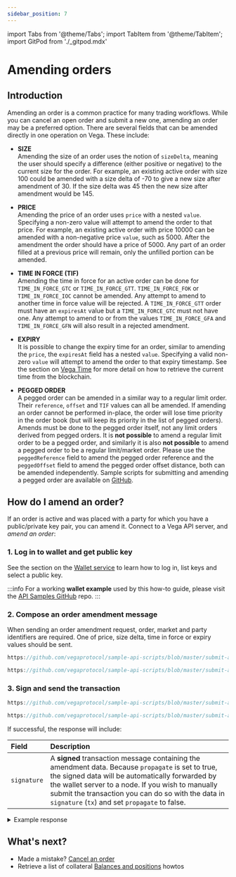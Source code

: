 ```yaml
---
sidebar_position: 7
---
```


import Tabs from '@theme/Tabs';
import TabItem from '@theme/TabItem';
import GitPod from './_gitpod.mdx'

# Amending orders

## Introduction

Amending an order is a common practice for many trading workflows. While you can cancel an open order and submit a new one, amending an order may be a preferred option. There are several fields that can be amended directly in one operation on Vega. These include:

* **SIZE**  
Amending the size of an order uses the notion of `sizeDelta`, meaning the user should specify a difference (either positive or negative) to the current size for the order. For example, an existing active order with size 100 could be amended with a size delta of -70 to give a new size after amendment of 30. If the size delta was 45 then the new size after amendment would be 145.

* **PRICE**  
Amending the price of an order uses `price` with a nested `value`. Specifying a non-zero value will attempt to amend the order to that price. For example, an existing active order with price 10000 can be amended with a non-negative price `value`, such as 5000. After the amendment the order should have a price of 5000. Any part of an order filled at a previous price will remain, only the unfilled portion can be amended. 

* **TIME IN FORCE (TIF)**  
Amending the time in force for an active order can be done for `TIME_IN_FORCE_GTC` or `TIME_IN_FORCE_GTT`. `TIME_IN_FORCE_FOK` or `TIME_IN_FORCE_IOC` cannot be amended. Any attempt to amend to another time in force value will be rejected. A `TIME_IN_FORCE_GTT` order must have an `expiresAt` value but a `TIME_IN_FORCE_GTC` must not have one. Any attempt to amend to or from the values `TIME_IN_FORCE_GFA` and `TIME_IN_FORCE_GFN` will also result in a rejected amendment.

* **EXPIRY**  
It is possible to change the expiry time for an order, similar to amending the `price`, the `expiresAt` field has a nested `value`. Specifying a valid non-zero `value` will attempt to amend the order to that expiry timestamp. See the section on [Vega Time](time.md) for more detail on how to retrieve the current time from the blockchain.

* **PEGGED ORDER**  
A pegged order can be amended in a similar way to a regular limit order. Their `reference`, `offset` and `TIF` values can all be amended. If amending an order cannot be performed in-place, the order will lose time priority in the order book (but will keep its priority in the list of pegged orders). Amends must be done to the pegged order itself, not any limit orders derived from pegged orders. It is **not possible** to amend a regular limit order to be a pegged order, and similarly it is also **not possible** to amend a pegged order to be a regular limit/market order. Please use the `peggedReference` field to amend the pegged order reference and the `peggedOffset` field to amend the pegged order offset distance, both can be amended independently. Sample scripts for submitting and amending a pegged order are available on [GitHub](https://github.com/vegaprotocol/sample-api-scripts/tree/master/submit-amend-pegged-order). 

## How do I amend an order?

If an order is active and was placed with a party for which you have a public/private key pair, you can amend it. Connect to a Vega API server, and *amend an order*:

### 1. Log in to wallet and get public key

See the section on the [Wallet service](wallet.md) to learn how to log in, list keys and select a public key.  

:::info
For a working **wallet example** used by this how-to guide, please visit the [API Samples GitHub](https://github.com/vegaprotocol/sample-api-scripts/blob/master/submit-amend-cancel-orders/) repo.
:::

### 2. Compose an order amendment message

<GitPod />

When sending an order amendment request, order, market and party identifiers are required. One of price, size delta, time in force or expiry values should be sent.

<Tabs groupId="codesamples1">
<TabItem value="shell-rest" label="Shell (REST)">

```js reference
https://github.com/vegaprotocol/sample-api-scripts/blob/master/submit-amend-cancel-orders/submit-amend-cancel-orders.sh#L152-L164
```

</TabItem>
<TabItem value="python-rest" label="Python (REST)">

```js reference
https://github.com/vegaprotocol/sample-api-scripts/blob/master/submit-amend-cancel-orders/submit-amend-cancel-orders.py#L177-L190
```

</TabItem>
</Tabs>

### 3. Sign and send the transaction

<GitPod />

<Tabs groupId="codesamples2">
<TabItem value="shell-rest" label="Shell (REST)">

```js reference
https://github.com/vegaprotocol/sample-api-scripts/blob/master/submit-amend-cancel-orders/submit-amend-cancel-orders.sh#L170-L180
```

</TabItem>
<TabItem value="python-rest" label="Python (REST)">

```js reference
https://github.com/vegaprotocol/sample-api-scripts/blob/master/submit-amend-cancel-orders/submit-amend-cancel-orders.py#L196-L200
```

</TabItem>
</Tabs>

If successful, the response will include:

| Field          |  Description  |
| :----------------- | :------------- |
| `signature` | A **signed** transaction message containing the amendment data. Because `propagate` is set to true, the signed data will be automatically forwarded by the wallet server to a node. If you wish to manually submit the transaction you can do so with the data in `signature` (`tx`) and set `propagate` to false. |

<details><summary>Example response</summary>

```js reference
https://github.com/vegaprotocol/sample-api-scripts/blob/master/submit-amend-cancel-orders/response-examples.txt#L18-L29
```
    
:::info
For full example code, please visit the [repo on GitHub](https://github.com/vegaprotocol/sample-api-scripts/blob/master/submit-amend-cancel-orders/).
:::

</details>

## What's next?

* Made a mistake? [Cancel an order](cancel-order.md)
* Retrieve a list of collateral [Balances and positions](positions-balances.md)
howtos